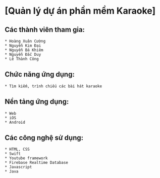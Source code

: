 # [Quản lý dự án phần mềm Karaoke]

## **Các thành viên tham gia:**
    * Hoàng Xuân Cường
    * Nguyễn Kim Đại
    * Nguyễn Bá Khiêm
    * Nguyễn Đắc Duy
    * Lê Thành Công
## **Chức năng ứng dụng:**
	* Tìm kiếm, trình chiếu các bài hát karaoke    
## **Nền tảng ứng dụng:**
    * Web 
    * iOS
    * Android 
## **Các công nghệ sử dụng:**
    * HTML, CSS
    * Swift
    * Youtube framework
    * Firebase Realtime Database
    * Javascript
    * Java